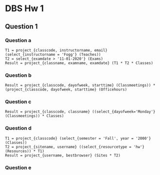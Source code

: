 # DBS Hw 1

## Question 1

### Question a

```
T1 = project_{classcode, instructorname, email} (select_{instructorname = 'Fogg'} (Teaches))
T2 = select_{examdate > '11-01-2020'} (Exams)
Result = project_{classname, examname, examdate} (T1 * T2 * Classes)
```

### Question b

```
Result = project_{classcode, dayofweek, starttime} (Classmeetings)) * (project_{classcode, dayofweek, starttime} (Officehours)
```

### Question c

```
Result = project_{classcode, classname} ((select_{dayofweek='Monday'} (Classmeetings)) * Classes)
```

### Question d

```
T1 = project_{classcode} (select_{semester = 'Fall', year = '2000'} (Classes))
T2 = project_{sitename, username} ((select_{resourcetype = 'hw'} (Resources)) * T1)
Result = project_{username, bestbrowser} (Sites * T2)
```

### Question e

```

```
